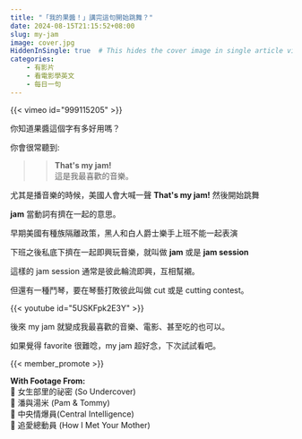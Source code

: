 ```yaml
---
title: "「我的果醬！」講完這句開始跳舞？"
date: 2024-08-15T21:15:52+08:00
slug: my-jam
image: cover.jpg
HiddenInSingle: true  # This hides the cover image in single article view
categories:
    - 有影片
    - 看電影學英文
    - 每日一句
---
```


{{< vimeo id="999115205" >}}

你知道果醬這個字有多好用嗎？

你會很常聽到:

>> **That's my jam!**  
>> 這是我最喜歡的音樂。

尤其是播音樂的時候，美國人會大喊一聲 **That's my jam!** 然後開始跳舞

**jam** 當動詞有擠在一起的意思。

早期美國有種族隔離政策，黑人和白人爵士樂手上班不能一起表演

下班之後私底下擠在一起即興玩音樂，就叫做 **jam** 或是 **jam session**

這樣的 jam session 通常是彼此輪流即興，互相幫襯。

但還有一種鬥琴，要在琴藝打敗彼此叫做 cut 或是 cutting contest。

{{< youtube id="5USKFpk2E3Y" >}}

後來 my jam 就變成我最喜歡的音樂、電影、甚至吃的也可以。

如果覺得 favorite 很難唸，my jam 超好念，下次試試看吧。


{{< member_promote >}}

**With Footage From:**     
🎥 女生部里的祕密 (So Undercover)   
🎥 潘與湯米 (Pam & Tommy)  
🎥 中央情爆員(Central Intelligence)  
🎥 追愛總動員 (How I Met Your Mother)  
